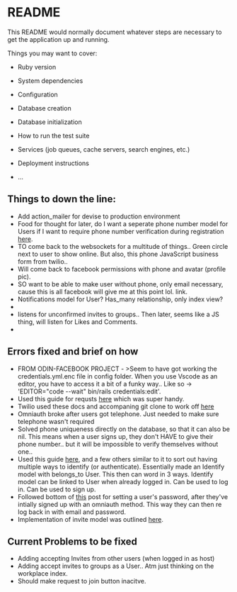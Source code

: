 # README

This README would normally document whatever steps are necessary to get the
application up and running.

Things you may want to cover:

* Ruby version

* System dependencies

* Configuration

* Database creation

* Database initialization

* How to run the test suite

* Services (job queues, cache servers, search engines, etc.)

* Deployment instructions

* ...

<h2>Things to down the line:</h2>
<ul>
  <li>Add action_mailer for devise to production environment</li>
  <li>Food for thought for later, do I want a seperate phone number model for Users if I want to require phone number verification during registration <a href="https://stackoverflow.com/questions/32129608/adding-phone-number-to-user-model">here</a>.</li>
  <li>TO come back to the websockets for a multitude of things.. Green circle next to user to show online. But also, this phone JavaScript business form from twilio..</li>
  <li>Will come back to facebook permissions with phone and avatar (profile pic).</li>
  <li>SO want to be able to make user without phone, only email necessary, cause this is all facebook will give me at this point lol. <ahref="https://developers.facebook.com/docs/permissions/reference">link</a>.</li>
  <li>Notifications model for User? Has_many relationship, only index view?<li>
  <li>listens for unconfirmed invites to groups.. Then later, seems like a JS thing, will listen for Likes and Comments.<li>
</ul>

<h2>Errors fixed and brief on how</h2>
<ul>
  <li>FROM ODIN-FACEBOOK PROJECT - >Seem to have got working the credentials.yml.enc file in config folder. When you use Vscode as an editor, you have to access it a bit of a funky way.. Like so -> 'EDITOR="code --wait" bin/rails credentials:edit'.</li>
  <li>Used this guide for requsts <a href="https://hackernoon.com/how-to-create-a-friendship-relation-on-rails-c01d3u4v">here</a> which was super handy.</li>
  <li>Twilio used these docs and accompaning git clone to work off <a href="https://www.twilio.com/docs/verify/quickstarts/ruby-rails">here</a></li>
  <li>Omniauth broke after users got telephone. Just needed to make sure telephone wasn't required</li>
  <li>Solved phone uniqueness directly on the database, so that it can also be nil. This means when a user signs up, they don't HAVE to give their phone number.. but it will be impossible to verify themselves without one..</li>
  <li>Used this guide <a href="https://github.com/omniauth/omniauth/wiki/Managing-Multiple-Providers">here</a>, and a few others similar to it to sort out having multiple ways to identify (or authenticate). Essentially made an Identify model with belongs_to User. This then can word in 3 ways. Identify model can be linked to User when already logged in. Can be used to log in. Can be used to sign up.</li>
  <li>Followed bottom of <a href="https://www.reddit.com/r/rails/comments/5eufg4/devise_and_omniauth_set_password_after/">this</a> post for setting a user's password, after they've intially signed up with an omniauth method. This way they can then re log back in with email and password.</li>
  <li>Implementation of invite model was outlined <a href="https://coderwall.com/p/rqjjca/creating-a-scoped-invitation-system-for-rails">here</a>.</li>
</ul>

<h2>Current Problems to be fixed</h2>
<ul>
  <li>Adding accepting Invites from other users (when logged in as host)</li>
  <li>Adding accept invites to groups as a User.. Atm just thinking on the workplace index.</li>
  <li>Should make request to join button inacitve.</li>
</ul>


